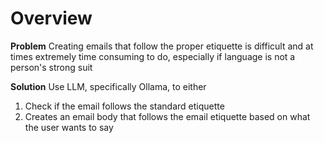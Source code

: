 # Overview
**Problem**
Creating emails that follow the proper etiquette is difficult and at times extremely time consuming to do, especially if language is not a person's strong suit

**Solution**
Use LLM, specifically Ollama, to either
1. Check if the email follows the standard etiquette
2. Creates an email body that follows the email etiquette based on what the user wants to say
